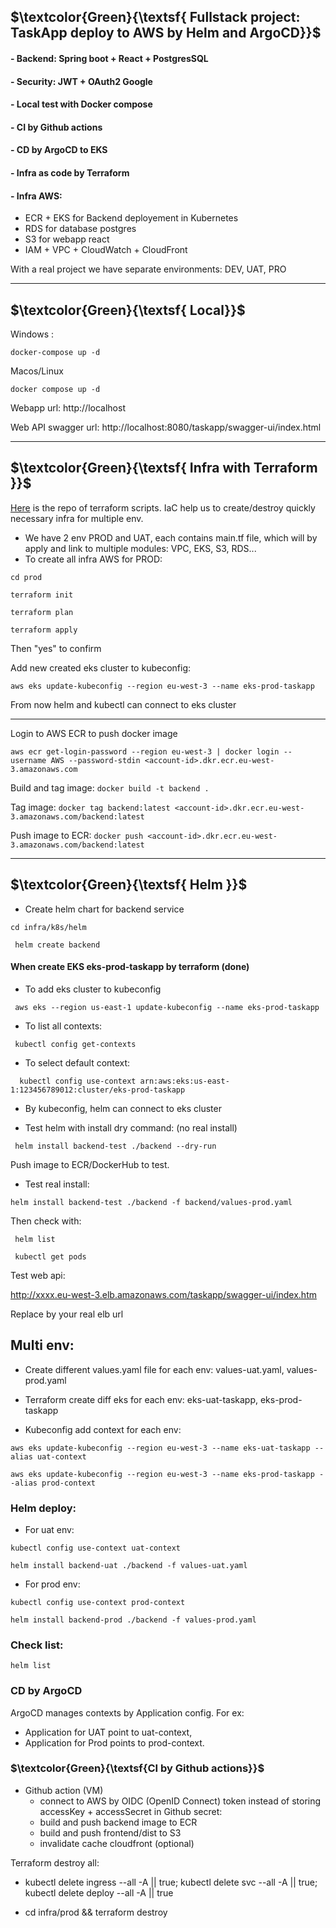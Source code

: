 

## $\textcolor{Green}{\textsf{ Fullstack project: TaskApp deploy to AWS by Helm and ArgoCD}}$	



#### - Backend: Spring boot  + React + PostgresSQL
#### - Security: JWT + OAuth2 Google
#### - Local test with Docker compose
#### - CI by Github actions
#### - CD by ArgoCD to EKS
#### - Infra as code by Terraform
#### - Infra AWS: 
- ECR + EKS for Backend deployement in Kubernetes 
- RDS for database postgres
- S3 for webapp react
- IAM + VPC + CloudWatch + CloudFront


With a real project we have separate environments: DEV, UAT, PRO 

----------------------------------------------------------------------------

## $\textcolor{Green}{\textsf{ Local}}$	

Windows : 

`docker-compose up -d `

Macos/Linux

`docker compose up -d`

Webapp url: http://localhost

Web API swagger url:   http://localhost:8080/taskapp/swagger-ui/index.html 

----------------------------------------------------------------------------
## $\textcolor{Green}{\textsf{ Infra with Terraform  }}$	

[Here](https://github.com/khaitq28/taskapp/tree/main/infra) is the repo of terraform scripts. IaC help us to create/destroy quickly necessary infra for multiple env. 

- We have 2 env PROD and UAT, each contains main.tf file, which will by apply and link to multiple modules: VPC, EKS, S3, RDS...
- To create all infra AWS for PROD: 

`cd prod  `

`terraform init  `

`terraform plan`

`terraform apply 
`

Then "yes" to confirm

Add new created eks cluster to kubeconfig:

`aws eks update-kubeconfig --region eu-west-3 --name eks-prod-taskapp `


From now helm and kubectl can connect to eks cluster

-------------------------------

Login to AWS ECR to push docker image

`aws ecr get-login-password --region eu-west-3 | docker login --username AWS --password-stdin <account-id>.dkr.ecr.eu-west-3.amazonaws.com`


Build and tag image:
`docker build -t backend . `

Tag image:
`docker tag backend:latest <account-id>.dkr.ecr.eu-west-3.amazonaws.com/backend:latest
`

Push image to ECR:
`docker push <account-id>.dkr.ecr.eu-west-3.amazonaws.com/backend:latest
`

----------------------------------------------------------------------------
## $\textcolor{Green}{\textsf{ Helm  }}$	

+ Create helm chart for backend service

`cd infra/k8s/helm
`

`  helm create backend
`


#### When create EKS eks-prod-taskapp by terraform (done)

+ To add eks cluster to kubeconfig

`  aws eks --region us-east-1 update-kubeconfig --name eks-prod-taskapp
`
+ To list all contexts:

`  kubectl config get-contexts
`
+ To select default context:

`  kubectl config use-context arn:aws:eks:us-east-1:123456789012:cluster/eks-prod-taskapp`


+ By kubeconfig, helm can connect to eks cluster


+ Test helm with install dry command: (no real install)

`  helm install backend-test ./backend --dry-run
`

Push image to ECR/DockerHub to test.

+ Test real install:

`
   helm install backend-test ./backend -f backend/values-prod.yaml
`

Then check with:

`  helm list
`

`  kubectl get pods
`

Test web api:

http://xxxx.eu-west-3.elb.amazonaws.com/taskapp/swagger-ui/index.htm

Replace by your real elb url

## Multi env:
+ Create different values.yaml file for each env: values-uat.yaml, values-prod.yaml

+ Terraform create diff eks for each env: eks-uat-taskapp, eks-prod-taskapp
+ Kubeconfig add context for each env:

`aws eks update-kubeconfig --region eu-west-3 --name eks-uat-taskapp --alias uat-context
`

`
aws eks update-kubeconfig --region eu-west-3 --name eks-prod-taskapp --alias prod-context
`


### Helm deploy:

+ For uat env:

`kubectl config use-context uat-context`

`helm install backend-uat ./backend -f values-uat.yaml`

+ For prod env:

`kubectl config use-context prod-context`

`helm install backend-prod ./backend -f values-prod.yaml
`

### Check list:

`helm list
`

### CD by ArgoCD

ArgoCD manages contexts by Application config. 
For ex: 
+ Application for UAT  point to uat-context, 
+ Application for Prod points to prod-context.


### $\textcolor{Green}{\textsf{CI by Github actions}}$	
+ Github action (VM)
  * connect to AWS by OIDC (OpenID Connect) token instead of storing accessKey + accessSecret in Github secret:
  * build and push backend image to ECR
  * build and push frontend/dist to S3  
  * invalidate cache cloudfront (optional)
 
Terraform destroy all: 

* kubectl delete ingress --all -A || true; kubectl delete svc --all -A || true; kubectl delete deploy --all -A || true

* cd infra/prod && terraform destroy

